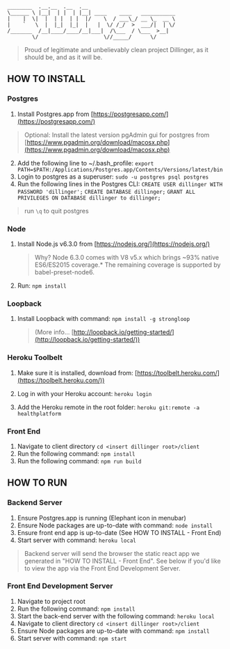     ________  .__.__  .__  .__                             
    \______ \ |__|  | |  | |__| ____    ____   ___________ 
    |    |  \|  |  | |  | |  |/    \  / ___\_/ __ \_  __ \
    |    `   \  |  |_|  |_|  |   |  \/ /_/  >  ___/|  | \/
    /_______  /__|____/____/__|___|  /\___  / \___  >__|   
            \/                     \//_____/      \/       

> Proud of legitimate and unbelievably clean project Dillinger, as it should be, and as it will be.

HOW TO INSTALL
------------

### Postgres
 1. Install Postgres.app from [https://postgresapp.com/](https://postgresapp.com/)
>Optional: Install the latest version pgAdmin gui for postgres from
 [https://www.pgadmin.org/download/macosx.php](https://www.pgadmin.org/download/macosx.php)
 
 2. Add the following line to ~/.bash_profile:
 `export PATH=$PATH:/Applications/Postgres.app/Contents/Versions/latest/bin`
 3. Login to postgres as a superuser: `sudo -u postgres psql postgres`
 4. Run the following lines in the Postgres CLI:
 `CREATE USER dillinger WITH PASSWORD 'dillinger';`
 `CREATE DATABASE dillinger;`
 `GRANT ALL PRIVILEGES ON DATABASE dillinger to dillinger;` 
> run `\q` to quit postgres

### Node 
 1. Install Node.js v6.3.0 from [https://nodejs.org/](https://nodejs.org/)
 
    > Why? Node 6.3.0 comes with V8 v5.x which brings ~93% native ES6/ES2015 coverage.* The remaining coverage is supported by babel-preset-node6. 
 2. Run: `npm install`

### Loopback
 
 1. Install Loopback with command: `npm install -g strongloop`

    > (More info... [http://loopback.io/getting-started/](http://loopback.io/getting-started/))
    
### Heroku Toolbelt

 1. Make sure it is installed, download from: [https://toolbelt.heroku.com/](https://toolbelt.heroku.com/))

 2. Log in with your Heroku account: `heroku login`

 3. Add the Heroku remote in the root folder: `heroku git:remote -a healthplatform`

### Front End
1. Navigate to client directory `cd <insert dillinger root>/client`
2. Run the following command: `npm install`
3. Run the following command: `npm run build`

HOW TO RUN
----------
### Backend Server

 1. Ensure Postgres.app is running (Elephant icon in menubar)
 2. Ensure Node packages are up-to-date with command: `node install`
 3. Ensure front end app is up-to-date (See HOW TO INSTALL - Front End)
 4. Start server with command: `heroku local`

> Backend server will send the browser the static react app we generated in "HOW TO INSTALL - Front End". See below if you'd like to view the app via the Front End Development Server.

### Front End Development Server
 1. Navigate to project root
 2. Run the following command: `npm install`
 3. Start the back-end server with the following command: `heroku local` 
 3. Navigate to client directory `cd <insert dillinger root>/client`
 4. Ensure Node packages are up-to-date with command: `npm install`
 5. Start server with command: `npm start`
